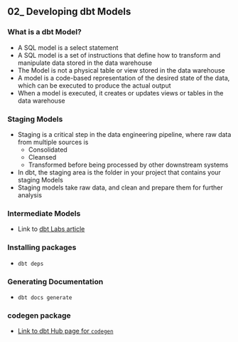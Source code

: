 ## 02_ Developing dbt Models

### What is a dbt Model?
- A SQL model is a select statement
- A SQL model is a set of instructions that define how to transform and manipulate data stored in the data warehouse
- The Model is not a physical table or view stored in the data warehouse
- A model is a code-based representation of the desired state of the data, which can be executed to produce the actual output
- When a model is executed, it creates or updates views or tables in the data warehouse

### Staging Models
- Staging is a critical step in the data engineering pipeline, where raw data from multiple sources is
  - Consolidated
  - Cleansed
  - Transformed before being processed by other downstream systems
- In dbt, the staging area is the folder in your project that contains your staging Models
- Staging models take raw data, and clean and prepare them for further analysis

### Intermediate Models
- Link to [dbt Labs article](https://docs.getdbt.com/guides/best-practices/how-we-structure/3-intermediate)

### Installing packages
- `dbt deps`

### Generating Documentation
- `dbt docs generate`

### codegen package
- [Link to dbt Hub page for `codegen`](https://hub.getdbt.com/dbt-labs/codegen/latest/)